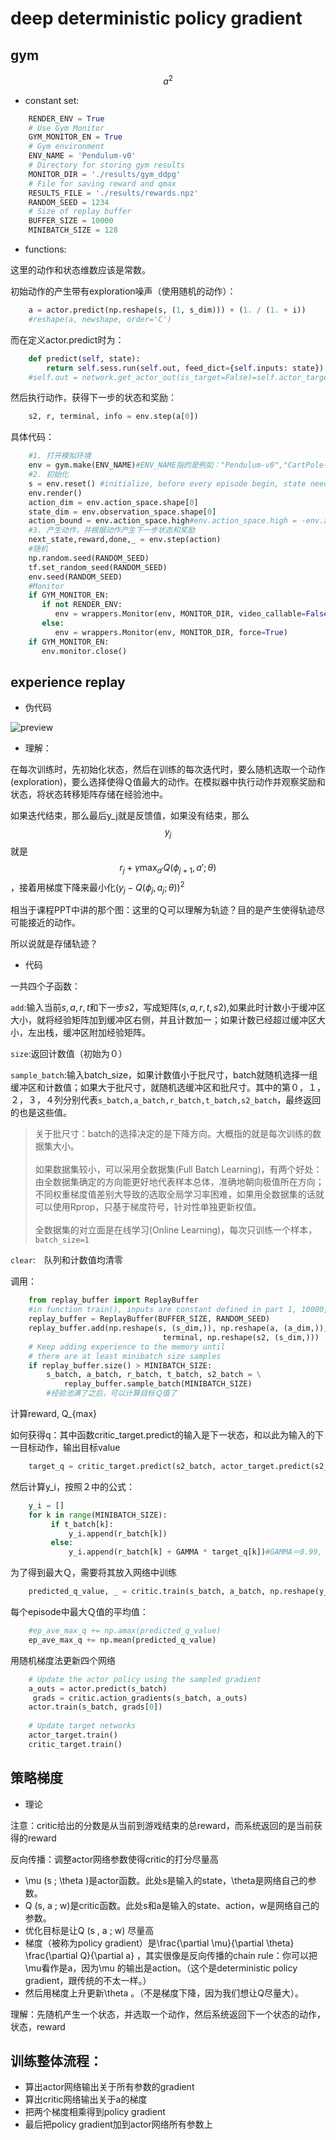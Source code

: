 <head>
  <script type="text/javascript"
    src="http://cdn.mathjax.org/mathjax/latest/MathJax.js?config=TeX-AMS-MML_HTMLorMML">
  </script>
</head>

# deep deterministic policy gradient

## gym
$$a^2$$

- constant set:
```python
    RENDER_ENV = True
    # Use Gym Monitor
    GYM_MONITOR_EN = True
    # Gym environment
    ENV_NAME = 'Pendulum-v0'
    # Directory for storing gym results
    MONITOR_DIR = './results/gym_ddpg'
    # File for saving reward and qmax
    RESULTS_FILE = './results/rewards.npz'
    RANDOM_SEED = 1234
    # Size of replay buffer
    BUFFER_SIZE = 10000
    MINIBATCH_SIZE = 128
```
- functions:

这里的动作和状态维数应该是常数。

初始动作的产生带有exploration噪声（使用随机的动作）：
```python
    a = actor.predict(np.reshape(s, (1, s_dim))) + (1. / (1. + i))
    #reshape(a, newshape, order='C')
```
而在定义actor.predict时为：
```python
    def predict(self, state):
        return self.sess.run(self.out, feed_dict={self.inputs: state})
    #self.out = network.get_actor_out(is_target=False)=self.actor_target_y = self._create_actors(self.state_feature_target)
```
然后执行动作，获得下一步的状态和奖励：
```python
    s2, r, terminal, info = env.step(a[0])
```
具体代码：
```python
    #1. 打开模拟环境
    env = gym.make(ENV_NAME)#ENV_NAME指的是例如："Pendulum-v0","CartPole-v0"之类的给定环境名称
    #2. 初始化
    s = env.reset() #initialize, before every episode begin, state needs initialize
    env.render()
    action_dim = env.action_space.shape[0]
    state_dim = env.observation_space.shape[0]
    action_bound = env.action_space.high#env.action_space.high = -env.action_space.low
    #3. 产生动作，并根据动作产生下一步状态和奖励
    next_state,reward,done,_ = env.step(action)
    #随机
    np.random.seed(RANDOM_SEED)
    tf.set_random_seed(RANDOM_SEED)
    env.seed(RANDOM_SEED)
    #Monitor
    if GYM_MONITOR_EN:
       if not RENDER_ENV:
          env = wrappers.Monitor(env, MONITOR_DIR, video_callable=False, force=True)
       else:
          env = wrappers.Monitor(env, MONITOR_DIR, force=True)
    if GYM_MONITOR_EN:
       env.monitor.close()
```
## experience replay

- 伪代码

![preview](https://pic1.zhimg.com/c24454f472843ef5caef2733d50aba00_r.png)

- 理解：

在每次训练时，先初始化状态，然后在训练的每次迭代时，要么随机选取一个动作(exploration)，要么选择使得Ｑ值最大的动作。在模拟器中执行动作并观察奖励和状态，将状态转移矩阵存储在经验池中。

如果迭代结束，那么最后y_j就是反馈值，如果没有结束，那么$$y_j$$就是$$r_j+\gamma\max_{a'}Q(\phi_{j+1},a';\theta)$$，接着用梯度下降来最小化$(y_j-Q(\phi_j,a_j;\theta))^2$

相当于课程PPT中讲的那个图：这里的Ｑ可以理解为轨迹？目的是产生使得轨迹尽可能接近的动作。



所以说就是存储轨迹？



- 代码

一共四个子函数：

`add`:输入当前$s,a,r,t$和下一步$s2$，写成矩阵$(s,a,r,t,s2)$,如果此时计数小于缓冲区大小，就将经验矩阵加到缓冲区右侧，并且计数加一；如果计数已经超过缓冲区大小，左出栈，缓冲区附加经验矩阵。

`size`:返回计数值（初始为０）

`sample_batch`:输入batch_size，如果计数值小于批尺寸，batch就随机选择一组缓冲区和计数值；如果大于批尺寸，就随机选缓冲区和批尺寸。其中的第０，１，２，３，４列分别代表`s_batch,a_batch,r_batch,t_batch,s2_batch`，最终返回的也是这些值。

> 关于批尺寸：batch的选择决定的是下降方向。大概指的就是每次训练的数据集大小。<br />
> <br />如果数据集较小，可以采用全数据集(Full Batch Learning)，有两个好处：由全数据集确定的方向能更好地代表样本总体，准确地朝向极值所在方向；不同权重梯度值差别大导致的选取全局学习率困难，如果用全数据集的话就可以使用Rprop，只基于梯度符号，针对性单独更新权值。<br />
> <br />全数据集的对立面是在线学习(Online Learning)，每次只训练一个样本，`batch_size=1`

`clear`:　队列和计数值均清零

调用：
```python
    from replay_buffer import ReplayBuffer
    #in function train(), inputs are constant defined in part 1, 10000, 1234
    replay_buffer = ReplayBuffer(BUFFER_SIZE, RANDOM_SEED)
    replay_buffer.add(np.reshape(s, (s_dim,)), np.reshape(a, (a_dim,)), r,
                                  terminal, np.reshape(s2, (s_dim,)))
    # Keep adding experience to the memory until
    # there are at least minibatch size samples
    if replay_buffer.size() > MINIBATCH_SIZE:
        s_batch, a_batch, r_batch, t_batch, s2_batch = \
            replay_buffer.sample_batch(MINIBATCH_SIZE)
        #经验池满了之后，可以计算目标Ｑ值了
```
计算reward, Q_{max}

如何获得q：其中函数critic_target.predict的输入是下一状态，和以此为输入的下一目标动作，输出目标value
```python
    target_q = critic_target.predict(s2_batch, actor_target.predict(s2_batch))
```
然后计算y_i，按照２中的公式：
```python
    y_i = []
    for k in range(MINIBATCH_SIZE):
         if t_batch[k]:
             y_i.append(r_batch[k])
         else:
             y_i.append(r_batch[k] + GAMMA * target_q[k])#GAMMA＝0.99, dicsount factor
```
为了得到最大Ｑ，需要将其放入网络中训练
```python
    predicted_q_value, _ = critic.train(s_batch, a_batch, np.reshape(y_i, (MINIBATCH_SIZE, 1)))
```
每个episode中最大Ｑ值的平均值：
```python
    #ep_ave_max_q += np.amax(predicted_q_value)
    ep_ave_max_q += np.mean(predicted_q_value)
```
用随机梯度法更新四个网络
```python
    # Update the actor policy using the sampled gradient
    a_outs = actor.predict(s_batch)
     grads = critic.action_gradients(s_batch, a_outs)
    actor.train(s_batch, grads[0])
    
    # Update target networks
    actor_target.train()
    critic_target.train()
```
## 策略梯度

- 理论

注意：critic给出的分数是从当前到游戏结束的总reward，而系统返回的是当前获得的reward

反向传播：调整actor网络参数使得critic的打分尽量高

- \mu (s ; \theta )是actor函数。此处s是输入的state，\theta是网络自己的参数。
- Q (s, a ; w)是critic函数。此处s和a是输入的state、action，w是网络自己的参数。
- 优化目标是让Q (s , a ; w) 尽量高
- 梯度（被称为policy gradient）是\frac{\partial \mu}{\partial \theta} \frac{\partial Q}{\partial a} ，其实很像是反向传播的chain rule：你可以把\mu看作是a，因为\mu 的输出是action。（这个是deterministic policy gradient，跟传统的不太一样。）
- 然后用梯度上升更新\theta 。（不是梯度下降，因为我们想让Q尽量大）。

理解：先随机产生一个状态，并选取一个动作，然后系统返回下一个状态的动作，状态，reward

## 训练整体流程：

- 算出actor网络输出关于所有参数的gradient
- 算出critic网络输出关于a的梯度
- 把两个梯度相乘得到policy gradient
- 最后把policy gradient加到actor网络所有参数上

